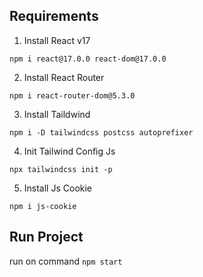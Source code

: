 ## Requirements
1. Install React v17
```
npm i react@17.0.0 react-dom@17.0.0
```

2. Install React Router
```
npm i react-router-dom@5.3.0
```

3. Install Taildwind
```
npm i -D tailwindcss postcss autoprefixer
```

4. Init Tailwind Config Js
```
npx tailwindcss init -p
```

5. Install Js Cookie
```
npm i js-cookie
```

## Run Project
run on command `npm start`